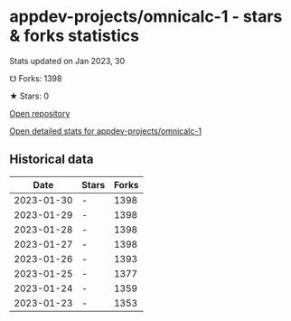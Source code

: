 # appdev-projects/omnicalc-1 - stars & forks statistics

Stats updated on Jan 2023, 30

☋ Forks: 1398

★ Stars: 0

[Open repository](https://github.com/appdev-projects/omnicalc-1)

[Open detailed stats for appdev-projects/omnicalc-1](https://reviewgithub.com/rep/appdev-projects/omnicalc-1)

## Historical data
| Date | Stars | Forks |
|------|-------|-------|
| 2023-01-30 | - | 1398 | 
| 2023-01-29 | - | 1398 | 
| 2023-01-28 | - | 1398 | 
| 2023-01-27 | - | 1398 | 
| 2023-01-26 | - | 1393 | 
| 2023-01-25 | - | 1377 | 
| 2023-01-24 | - | 1359 | 
| 2023-01-23 | - | 1353 | 

